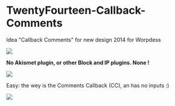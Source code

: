TwentyFourteen-Callback-Comments
================================

Idea "Callback Comments" for new design 2014 for Worpdess

<img src="https://raw.github.com/McCouman/TwentyFourteen-Callback-Comments/master/twentyfourteen/screenshot.png">

<b>No Akismet plugin, or other Block and IP plugins. None !</b>

<img src="https://raw.github.com/McCouman/TwentyFourteen-Callback-Comments/master/twentyfourteen/ni.png">

Easy: the wey is the Comments Callback (CC), an has no inputs :)

<img src="https://raw.github.com/McCouman/TwentyFourteen-Callback-Comments/master/twentyfourteen/i.png">
